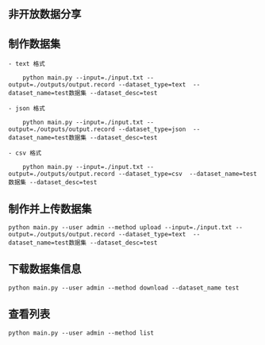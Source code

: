 ## 非开放数据分享

##  制作数据集

    - text 格式

        python main.py --input=./input.txt --output=./outputs/output.record --dataset_type=text  --dataset_name=test数据集 --dataset_desc=test
    
    - json 格式

        python main.py --input=./input.txt --output=./outputs/output.record --dataset_type=json  --dataset_name=test数据集 --dataset_desc=test

    - csv 格式

        python main.py --input=./input.txt --output=./outputs/output.record --dataset_type=csv  --dataset_name=test数据集 --dataset_desc=test

##  制作并上传数据集

    python main.py --user admin --method upload --input=./input.txt --output=./outputs/output.record --dataset_type=text  --dataset_name=test数据集 --dataset_desc=test

##  下载数据集信息

    python main.py --user admin --method download --dataset_name test

##  查看列表

    python main.py --user admin --method list 